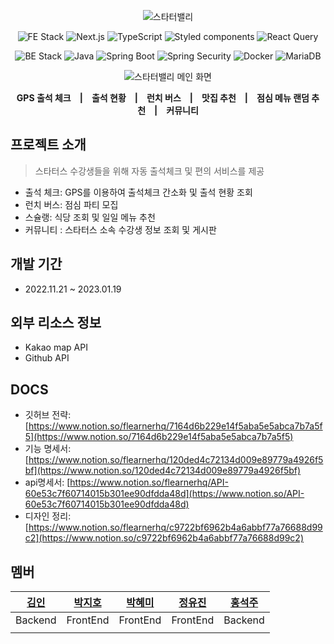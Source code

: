 <p align="center">
  <img src="" alt="스타터밸리">
</p>

<p align="center">
  <img src="https://img.shields.io/badge/FE Stack-000000?style=for-the-badge&logo=FE Stack&logoColor=black" alt="FE Stack">
  <img src="https://img.shields.io/badge/next.js-0000000?style=for-the-badge&logo=next.js&logoColor=black" alt="Next.js">
  <img src="https://img.shields.io/badge/typescript-3178C6?style=for-the-badge&logo=ts-node&logoColor=black" alt="TypeScript">
  <img src="https://img.shields.io/badge/styled components-DB7093?style=for-the-badge&logo=styled-components&logoColor=black" alt="Styled components">
  <img src="https://img.shields.io/badge/React Query-FF4154?style=for-the-badge&logo=React Query&logoColor=black" alt="React Query">
</p>
<p align="center">
  <img src="https://img.shields.io/badge/BE Stack-000000?style=for-the-badge&logo=FE Stack&logoColor=black" alt="BE Stack">
  <img src="https://img.shields.io/badge/Java-5382A1?style=for-the-badge&logo=Java&logoColor=black" alt="Java">
  <img src="https://img.shields.io/badge/Spring Boot-236DB33F?style=for-the-badge&logo=Spring Boot&logoColor=black" alt="Spring Boot">
  <img src="https://img.shields.io/badge/Spring Security-6DB33F?style=for-the-badge&logo=Spring Security&logoColor=black" alt="Spring Security">
  <img src="https://img.shields.io/badge/Docker-2496ED?style=for-the-badge&logo=Docker&logoColor=black" alt="Docker">
  <img src="https://img.shields.io/badge/MariaDB-003545?style=for-the-badge&logo=MariaDB&logoColor=black" alt="MariaDB">
</p>

<p align="center">
  <img src="" alt="스타터밸리 메인 화면">
</p>

<p align="center"><strong>
GPS 출석 체크&ensp;&ensp;|&ensp;&ensp;출석 현황&ensp;&ensp;|&ensp;&ensp;런치 버스&ensp;&ensp;|&ensp;&ensp;맛집 추천&ensp;&ensp;|&ensp;&ensp;점심 메뉴 랜덤 추천&ensp;&ensp;|&ensp;&ensp;커뮤니티</strong></p>

## 프로젝트 소개

> 스타터스 수강생들을 위해 자동 출석체크 및 편의 서비스를 제공

- 출석 체크: GPS를 이용하여 출석체크 간소화 및 출석 현황 조회
- 런치 버스: 점심 파티 모집
- 스슐랭: 식당 조회 및 일일 메뉴 추천
- 커뮤니티 : 스타터스 소속 수강생 정보 조회 및 게시판

## 개발 기간

- 2022.11.21 ~ 2023.01.19

## 외부 리소스 정보

- Kakao map API
- Github API

## DOCS

- 깃허브 전략: [https://www.notion.so/flearnerhq/7164d6b229e14f5aba5e5abca7b7a5f5](https://www.notion.so/7164d6b229e14f5aba5e5abca7b7a5f5)
- 기능 명세서: [https://www.notion.so/flearnerhq/120ded4c72134d009e89779a4926f5bf](https://www.notion.so/120ded4c72134d009e89779a4926f5bf)
- api명세서: [https://www.notion.so/flearnerhq/API-60e53c7f60714015b301ee90dfdda48d](https://www.notion.so/API-60e53c7f60714015b301ee90dfdda48d)
- 디자인 정리: [https://www.notion.so/flearnerhq/c9722bf6962b4a6abbf77a76688d99c2](https://www.notion.so/c9722bf6962b4a6abbf77a76688d99c2)

## 멤버

|[김인](https://github.com/inhalin)|[박지호](https://github.com/qkrwlgh123)|[박혜미](https://github.com/HM970506)|[정유진](https://github.com/uuuuujin)|[홍석주](https://github.com/somefood)|
|:------:|:------:|:------:|:------:|:------:|
|Backend|FrontEnd|FrontEnd|FrontEnd|Backend|
|<img src="">|<img src="">|<img src="">|<img src="">|<img src="">|
